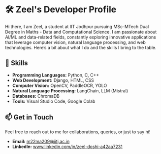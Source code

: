 # 🛠️ Zeel's Developer Profile

Hi there, I am Zeel, a student at IIT Jodhpur pursuing MSc-MTech Dual Degree in Maths - Data and Computational Science. I am passionate about AI/ML and data-related fields, constantly exploring innovative applications that leverage computer vision, natural language processing, and web technologies. Here’s a bit about what I do and the skills I bring to the table.

## 🌟 Skills

- **Programming Languages:** Python, C, C++
- **Web Development:** Django, HTML, CSS
- **Computer Vision:** OpenCV, PaddleOCR, YOLO
- **Natural Language Processing:** LangChain, LLM (Mistral)
- **Databases:** ChromaDB
- **Tools:** Visual Studio Code, Google Colab

## 📫 Get in Touch
Feel free to reach out to me for collaborations, queries, or just to say hi!

- **Email:** m22ma209@iitj.ac.in
- **LinkedIn:** www.linkedin.com/in/zeel-doshi-a42aa7231
